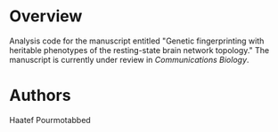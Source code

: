 # Overview
Analysis code for the manuscript entitled "Genetic fingerprinting with heritable phenotypes of the resting-state brain network topology." The manuscript is currently under review in _Communications Biology_.

# Authors
Haatef Pourmotabbed
